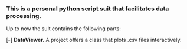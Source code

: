 ### This is a personal python script suit that facilitates data processing.

Up to now the suit contains the following parts:

[-] **DataViewer.** A project offers a class that plots .csv files interactively.